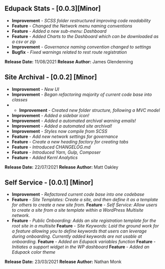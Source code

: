## Edupack Stats - [0.0.3][Minor]

* **Improvement** - *SCSS folder restructured improving code readability*
* **Feature** - *Changed the Network menu naming conventions*
* **Feature** - *Added a new sub-menu: Dashboard*
* **Feature** - *Added Charts to the Dashboard which can be downloaded as a csv or zip*
* **Improvement** - *Governance naming convention changed to settings*
* **Bugfix** - *Fixed warnings related to rest route registration*

**Release Date:** 11/08/2021
**Release Author:** James Glendenning


## Site Archival - [0.0.2] [Minor]

* **Improvement** - *New UI*
* **Improvement** - *Began refactoring majority of current code base into classes*
* * **Improvement** - *Created new folder structure, following a MVC model*
* **Improvement** - *Added a sidebar icon!*
* **Improvement** - *Added a automated archival warning emails!*
* **Improvement** - *Added a automated site archival!*
* **Improvement** - *Styles now compile from SCSS*
* **Feature** - *Add new network settings for governance*
* **Feature** - *Create a new heading factory for creating tabs*
* **Feature** - *Introduced CHANGELOG.md*
* **Feature** - *Introduced Yarn, Gulp, Composer*
* **Feature** - *Added Kernl Analytics*

**Release Date:** 22/07/2021
**Release Author:** Matt Oakley


## Self Service - [0.0.1] [Minor]

* **Improvement** - *Refactored current code base into one codebase*
* **Feature** - *Site Templates: Create a site, and then define it as a template for others to create a new site from.*
**Feature** - *Self Service: Allow users to create a site from a site template within a WordPress Multisite network.*
* **Feature** - *Public Onboarding: Adds an site registration template for the root site in a multisite*
**Feature** - *Site Keywords: Laid the ground work for a feature allowing you to define keywords that users can leverage during onboarding. Currently added keywords are not usable at onboarding.*
**Feature** - *Added an Edupack variables function*
**Feature** - *Initiates a support widget in the WP dashboard*
**Feature** - *Added an Edupack color theme*

**Release Date:** 23/03/2021
**Release Author:** Nathan Monk
